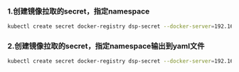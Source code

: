 ### 1.创建镜像拉取的secret，指定namespace

```bash
kubectl create secret docker-registry dsp-secret --docker-server=192.168.1.74 --docker-username=admin --docker-password=admin --namespace=dsp 
```

### 2.创建镜像拉取的secret，指定namespace输出到yaml文件

```bash
kubectl create secret docker-registry dsp-secret --docker-server=192.168.1.74 --docker-username=admin --docker-password=admin --namespace=dsp --dry-run=client -o yaml > baymax-dsp-secret.yaml
```
